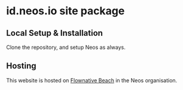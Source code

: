 # id.neos.io site package

## Local Setup & Installation

Clone the repository, and setup Neos as always.

## Hosting

This website is hosted on [Flownative Beach](https://beach.flownative.com) in the Neos organisation.
